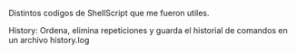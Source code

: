 Distintos codigos de ShellScript que me fueron utiles.

History: Ordena, elimina repeticiones y guarda el historial de comandos en un archivo history.log
